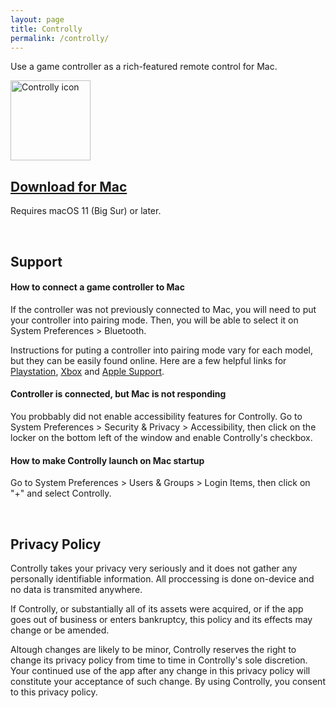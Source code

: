 ```yaml
---
layout: page
title: Controlly
permalink: /controlly/
---
```


Use a game controller as a rich-featured remote control for Mac.

<img
src="{{ site.baseurl }}/images/apps/controlly.png"
alt="Controlly icon"
height="128"
style="padding: 0px">

## [Download for Mac][DownloadLinkMac]

[DownloadLinkMac]: https://apps.apple.com/app/controlly/id1548544614

Requires macOS 11 (Big Sur) or later.

<a id="support"></a>

<br/>

## Support

#### How to connect a game controller to Mac

If the controller was not previously connected to Mac, you will need to put your controller into pairing mode. Then, you will be able to select it on System Preferences > Bluetooth.

Instructions for puting a controller into pairing mode vary for each model, but they can be easily found online. Here are a few helpful links for [Playstation], [Xbox] and [Apple Support].

<!-- - For a PlayStation controller, press the PS button and Share button at the same time for a few seconds until the controller lights start flashing.

- For Bluetooth enabled Xbox controllers, press and hold the Pair button for a few seconds. -->

[PlayStation]: https://www.playstation.com/en-us/support/hardware/ps4-pair-dualshock-4-wireless-with-pc-or-mac/
[Xbox]: https://support.xbox.com/en-US/help/hardware-network/accessories/connect-and-troubleshoot-xbox-one-bluetooth-issues
[Apple Support]: https://support.apple.com/en-us/HT210414


#### Controller is connected, but Mac is not responding

You probbably did not enable accessibility features for Controlly. Go to System Preferences > Security & Privacy > Accessibility, then click on the locker on the bottom left of the window and enable Controlly's checkbox.

<!-- #### Mac shows an error when trying to open the .dmg installer

Right-click on the file, then click "open". If it still gives an error, try other options from [Apple Community] and [Apple Support].

[Apple Community]: https://discussions.apple.com/thread/250425993
[Apple Support]: https://support.apple.com/en-us/HT202491 -->

#### How to make Controlly launch on Mac startup

Go to System Preferences > Users & Groups > Login Items, then click on "+" and select Controlly.

<br/>

## Privacy Policy

Controlly takes your privacy very seriously and it does not gather any personally identifiable information. All proccessing is done on-device and no data is transmited anywhere.

If Controlly, or substantially all of its assets were acquired, or if the app goes out of business or enters bankruptcy, this policy and its effects may change or be amended.

Altough changes are likely to be minor, Controlly reserves the right to change its privacy policy from time to time in Controlly's sole discretion. Your continued use of the app after any change in this privacy policy will constitute your acceptance of such change. By using Controlly, you consent to this privacy policy.
